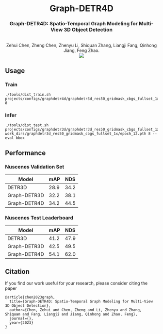 <div align="center">
<h1> Graph-DETR4D </h1>
<h3>Graph-DETR4D: Spatio-Temporal Graph Modeling for Multi-View 3D Object Detection</h3>
<br>Zehui Chen, Zheng Chen, Zhenyu Li, Shiquan Zhang, Liangji Fang, Qinhong Jiang, Feng Zhao. 
<br>
<center>
<img src='https://github.com/zehuichen123/Graph-DETR4D/assets/24351120/7c8ede6d-ad18-40c0-9ec9-898745e4b2e7'>
</center>
</div>

## Usage

### Train

```
./tools/dist_train.sh projects/configs/graphdetr4d/graphdetr3d_res50_gridmask_cbgs_fullset_1x.py 8
```

### Infer

```
./tools/dist_test.sh projects/configs/graphdetr3d/graphdetr3d_res50_gridmask_cbgs_fullset_1x.py work_dirs/graphdetr3d_res50_gridmask_cbgs_fullset_1x/epoch_12.pth 8 --eval bbox
```


## Performance

### Nuscenes Validation Set
| Model | mAP | NDS |
| -|-|-|
| DETR3D | 28.9 |  34.2  |
| Graph-DETR3D | 32.2 | 38.1 |
| Graph-DETR4D | 34.2 | 44.5 |


### Nuscenes Test Leaderboard
| Model | mAP | NDS |
| -|-|-|
| DETR3D | 41.2 |  47.9  |
| Graph-DETR3D | 42.5 | 49.5 |
| Graph-DETR4D | 54.1 | 62.0 |

## Citation
If you find our work useful for your research, please consider citing the paper
```
@article{chen2023graph,
  title={Graph-DETR4D: Spatio-Temporal Graph Modeling for Multi-View 3D Object Detection},
  author={Chen, Zehui and Chen, Zheng and Li, Zhenyu and Zhang, Shiquan and Fang, Liangji and Jiang, Qinhong and Zhao, Feng},
  journal={},
  year={2023}
}
```